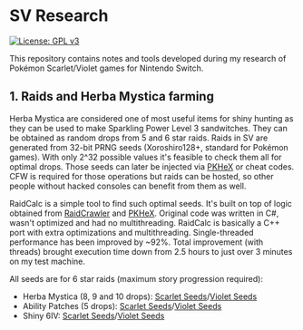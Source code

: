 # SV Research
[![License: GPL v3](https://img.shields.io/badge/License-GPLv3-blue.svg)](https://www.gnu.org/licenses/gpl-3.0)

This repository contains notes and tools developed during my research of Pokémon Scarlet/Violet games for Nintendo Switch.

## 1. Raids and Herba Mystica farming

Herba Mystica are considered one of most useful items for shiny hunting as they can be used to make Sparkling Power Level 3 sandwitches. They can be obtained as random drops from 5 and 6 star raids. Raids in SV are generated from 32-bit PRNG seeds (Xoroshiro128+, standard for Pokémon games). With only 2^32 possible values it's feasible to check them all for optimal drops. Those seeds can later be injected via [PKHeX](https://github.com/kwsch/PKHeX) or cheat codes. CFW is required for those operations but raids can be hosted, so other people without hacked consoles can benefit from them as well.

RaidCalc is a simple tool to find such optimal seeds. It's built on top of logic obtained from [RaidCrawler](https://github.com/LegoFigure11/RaidCrawler) and [PKHeX](https://github.com/kwsch/PKHeX). Original code was written in C#, wasn't optimized and had no multithreading. RaidCalc is basically a C++ port with extra optimizations and multithreading. Single-threaded performance has been improved by ~92%. Total improvement (with threads) brought execution time down from 2.5 hours to just over 3 minutes on my test machine.

All seeds are for 6 star raids (maximum story progression required):
- Herba Mystica (8, 9 and 10 drops): [Scarlet Seeds](RaidCalc/herba_seeds_scarlet.txt)/[Violet Seeds](RaidCalc/herba_seeds_violet.txt)
- Ability Patches (5 drops): [Scarlet Seeds](RaidCalc/ability_patch_seeds_scarlet.txt)/[Violet Seeds](RaidCalc/ability_patch_seeds_violet.txt)
- Shiny 6IV: [Scarlet Seeds](RaidCalc/shiny_6iv_seeds_scarlet.txt)/[Violet Seeds](RaidCalc/shiny_6iv_seeds_violet.txt)

